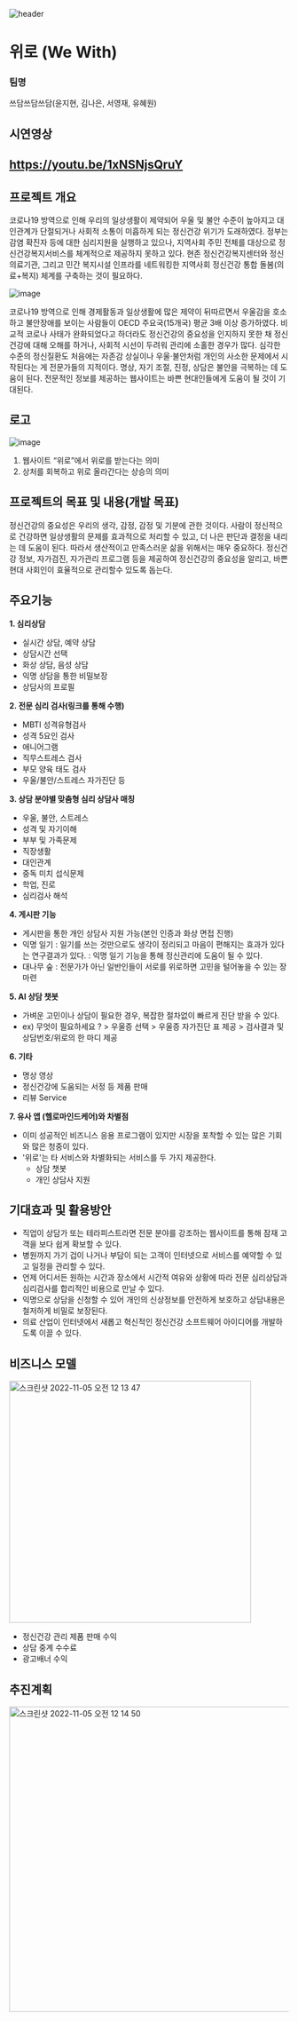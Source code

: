 ![header](https://capsule-render.vercel.app/api?type=waving&&color=0:EEFF00,100:a82da8&fontColor=FFFFFF&height=200&section=header&text=We%_with&fontSize=60)
# 위로 (We With)
### 팀명
쓰담쓰담쓰담(윤지현, 김나은, 서영재, 유혜원)

## 시연영상
https://youtu.be/1xNSNjsQruY
----
## 프로젝트 개요
 코로나19 방역으로 인해 우리의 일상생활이 제약되어 우울 및 불안 수준이 높아지고 대인관계가 단절되거나 사회적 소통이 미흡하게 되는 정신건강 위기가 도래하였다. 
정부는 감염 확진자 등에 대한 심리지원을 실행하고 있으나, 지역사회 주민 전체를 대상으로  정신건강복지서비스를 체계적으로 제공하지 못하고 있다. 현존 정신건강복지센터와 정신의료기관, 그리고 민간 복지시설 인프라를 네트워킹한 지역사회 정신건강 통합 돌봄(의료+복지) 체계를 구축하는 것이 필요하다.


![image](https://user-images.githubusercontent.com/52689953/199905988-b84f0a5b-7083-4ce7-aaa8-da6cd98d649b.png)

코로나19 방역으로 인해 경제활동과 일상생활에 많은 제약이 뒤따르면서 우울감을 호소하고 불안장애를 보이는 사람들이 OECD 주요국(15개국) 평균 3배 이상 증가하였다. 
비교적 코로나 사태가 완화되었다고 하더라도 정신건강의 중요성을 인지하지 못한 채 정신건강에 대해 오해를 하거나, 사회적 시선이 두려워 관리에 소홀한 경우가 많다.
심각한 수준의 정신질환도 처음에는 자존감 상실이나 우울·불안처럼 개인의 사소한 문제에서 시작된다는 게 전문가들의 지적이다.
명상, 자기 조절, 진정, 상담은 불안을 극복하는 데 도움이 된다. 
전문적인 정보를 제공하는 웹사이트는 바쁜 현대인들에게 도움이 될 것이 기대된다.



## 로고

![image](https://user-images.githubusercontent.com/52689953/199906158-c77d0813-1f28-4de7-bb1a-ebfd975b0da9.png)

1. 웹사이트 “위로”에서 위로를 받는다는 의미
2. 상처를 회복하고 위로 올라간다는 상승의 의미


## 프로젝트의 목표 및 내용(개발 목표)
정신건강의 중요성은 우리의 생각, 감정, 감정 및 기분에 관한 것이다. 
사람이 정신적으로 건강하면 일상생활의 문제를 효과적으로 처리할 수 있고, 더 나은 판단과 결정을 내리는 데 도움이 된다. 
따라서 생산적이고 만족스러운 삶을 위해서는 매우 중요하다.
정신건강 정보, 자가검진, 자가관리 프로그램 등을 제공하여 정신건강의 중요성을 알리고, 바쁜 현대 사회인이 효율적으로 관리할수 있도록 돕는다.

## 주요기능

**1. 심리상담**
- 실시간 상담, 예약 상담
- 상담시간 선택
- 화상 상담, 음성 상담
- 익명 상담을 통한 비밀보장
- 상담사의 프로필

**2. 전문 심리 검사(링크를 통해 수행)**
- MBTI 성격유형검사
- 성격 5요인 검사
- 애니어그램
- 직무스트레스 검사
- 부모 양육 태도 검사
- 우울/불안/스트레스 자가진단 등

**3. 상담 분야별 맞춤형 심리 상담사 매칭**
- 우울, 불안, 스트레스
- 성격 및 자기이해
- 부부 및 가족문제
- 직장생활
- 대인관계
- 중독 미치 섭식문제
- 학업, 진로
- 심리검사 해석

**4. 게시판 기능**
- 게시판을 통한 개인 상담사 지원 가능(본인 인증과 화상 면접 진행)
- 익명 일기 
    : 일기를 쓰는 것만으로도 생각이 정리되고 마음이 편해지는 효과가 있다는 연구결과가 있다.
    : 익명 일기 기능을 통해 정신관리에 도움이 될 수 있다.
- 대나무 숲
    : 전문가가 아닌 일반인들이 서로를 위로하면 고민을 털어놓을 수 있는 장 마련

**5. AI 상담 챗봇**
- 가벼운 고민이나 상담이 필요한 경우, 복잡한 절차없이 빠르게 진단 받을 수 있다.
- ex) 무엇이 필요하세요 ? > 우울증 선택 > 우울증 자가진단 표 제공 > 검사결과 및 상담번호/위로의 한 마디 제공

**6. 기타**
- 명상 영상
- 정신건강에 도움되는 서정 등 제품 판매
- 리뷰 Service

**7. 유사 앱 (헬로마인드케어)와 차별점**
- 이미 성공적인 비즈니스 응용 프로그램이 있지만 시장을 포착할 수 있는 많은 기회와 많은 청중이 있다.
- '위로'는 타 서비스와 차별화되는 서비스를 두 가지 제공한다.
  - 상담 챗봇
  - 개인 상담사 지원


## 기대효과 및 활용방안
- 직업이 상담가 또는 테라피스트라면 전문 분야를 강조하는 웹사이트를 통해 잠재 고객을 보다 쉽게 확보할 수 있다.
- 병원까지 가기 겁이 나거나 부담이 되는 고객이 인터넷으로 서비스를 예약할 수 있고 일정을 관리할 수 있다.
- 언제 어디서든 원하는 시간과 장소에서 시간적 여유와 상황에 따라 전문 심리상담과 심리검사를 합리적인 비용으로 만날 수 있다. 
- 익명으로 상담을 신청할 수 있어 개인의 신상정보를 안전하게 보호하고 상담내용은 철저하게 비밀로 보장된다.
- 의료 산업이 인터넷에서 새롭고 혁신적인 정신건강 소프트웨어 아이디어를 개발하도록 이끌 수 있다.


## 비즈니스 모델
<img width="436" alt="스크린샷 2022-11-05 오전 12 13 47" src="https://user-images.githubusercontent.com/52689953/200009981-5e060e62-994b-4f62-aadd-b27d03354672.png">

- 정신건강 관리 제품 판매 수익
- 상담 중계 수수료
- 광고배너 수익


## 추진계획
<img width="550" alt="스크린샷 2022-11-05 오전 12 14 50" src="https://user-images.githubusercontent.com/52689953/200010217-54acdbb3-8222-432b-bacb-72c95a474beb.png">

